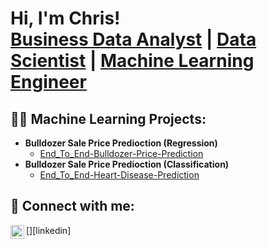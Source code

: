 <h1>Hi, I'm Chris! <br/><a href="https://github.com/Achikris">Business Data Analyst</a> | <a href="https://www.linkedin.com/in/chrisachi/">Data Scientist</a> | <a href="https://github.com/Achikris">Machine Learning Engineer</a></h1>

<h2>👨‍💻 Machine Learning Projects:</h2>

- <b>Bulldozer Sale Price Predioction (Regression)</b>
  - [End_To_End-Bulldozer-Price-Prediction](https://github.com/AchiKris/End_To_End-Bulldozer-Price-Prediction/blob/main/README.md)
- <b>Bulldozer Sale Price Predioction (Classification)</b>
  - [End_To_End-Heart-Disease-Prediction](https://github.com/AchiKris/End_To_End_Heart_Disease_Prediction/blob/main/README.md)
  
<h2> 🤳 Connect with me:</h2>

[<img align="left" alt="AchiKris | LinkedIn" width="22px" src="https://cdn.jsdelivr.net/npm/simple-icons@v3/icons/linkedin.svg" />][linkedin]

<!--
**AchiKris/AchiKris** is a ✨ _special_ ✨ repository because its `README.md` (this file) appears on your GitHub profile.

-->
